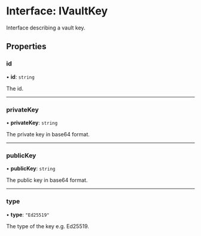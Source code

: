# Interface: IVaultKey

Interface describing a vault key.

## Properties

### id

• **id**: `string`

The id.

___

### privateKey

• **privateKey**: `string`

The private key in base64 format.

___

### publicKey

• **publicKey**: `string`

The public key in base64 format.

___

### type

• **type**: ``"Ed25519"``

The type of the key e.g. Ed25519.
